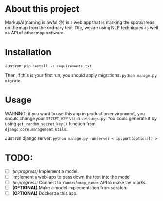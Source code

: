 # About this project
MarkupAI(naming is awful :disappointed:) is a web app that is marking the spots/areas on the map from the ordinary text. Ofc, we are using NLP techniques as well as API of other map software.

# Installation
Just run: `pip install -r requirements.txt`.

Then, if this is your first run, you should apply migrations: `python manage.py migrate`.

# Usage
WARNING: if you want to use this app in production environment, you should change your `SECRET_KEY` var in `settings.py`.
You could generate it by using `get_random_secret_key()` function from `django.core.management.utils`.

Just run django server: `python manage.py runserver < ip:port(optional) >`

# TODO:
- [ ] *(in progress)* Implement a model.
- [ ] Implement a web-app to pass down the text into the model.
- [ ] *(in progress)* Connect to `Yandex`/`<map_name>` API to make the marks.
- [ ] **(OPTIONAL)** Make a model implementation from scratch.
- [ ] **(OPTIONAL)** Dockerize this app.